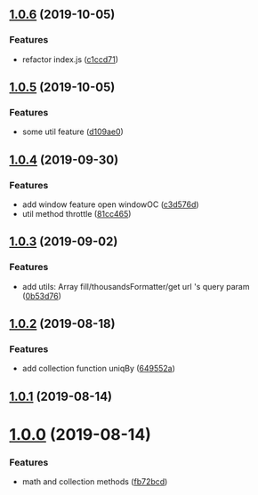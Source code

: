 ## [1.0.6](https://github.com/hk93211/neliel/compare/1.0.5...1.0.6) (2019-10-05)


### Features

* refactor index.js ([c1ccd71](https://github.com/hk93211/neliel/commit/c1ccd71))



## [1.0.5](https://github.com/hk93211/neliel/compare/1.0.4...1.0.5) (2019-10-05)


### Features

* some util feature ([d109ae0](https://github.com/hk93211/neliel/commit/d109ae0))



## [1.0.4](https://github.com/hk93211/neliel/compare/v1.0.3...1.0.4) (2019-09-30)


### Features

* add window feature open windowOC ([c3d576d](https://github.com/hk93211/neliel/commit/c3d576d))
* util method throttle ([81cc465](https://github.com/hk93211/neliel/commit/81cc465))



## [1.0.3](https://github.com/hk93211/neliel/compare/v1.0.2...v1.0.3) (2019-09-02)


### Features

* add utils: Array fill/thousandsFormatter/get url 's query param ([0b53d76](https://github.com/hk93211/neliel/commit/0b53d76))



## [1.0.2](https://github.com/hk93211/neliel/compare/v1.0.1...v1.0.2) (2019-08-18)


### Features

* add collection function uniqBy ([649552a](https://github.com/hk93211/neliel/commit/649552a))



## [1.0.1](https://github.com/hk93211/neliel/compare/v1.0.0...v1.0.1) (2019-08-14)



# [1.0.0](https://github.com/hk93211/neliel/compare/fb72bcd...v1.0.0) (2019-08-14)


### Features

* math and collection methods ([fb72bcd](https://github.com/hk93211/neliel/commit/fb72bcd))



